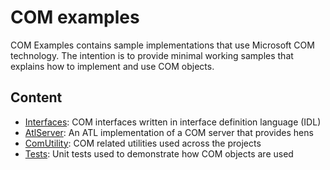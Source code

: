 # COM examples

COM Examples contains sample implementations that use Microsoft COM technology. The intention is to provide minimal working samples that explains how to implement and use COM objects.

## Content

* [Interfaces](Interfaces/): COM interfaces written in interface definition language (IDL)
* [AtlServer](AtlServer/): An ATL implementation of a COM server that provides hens
* [ComUtility](ComUtility/): COM related utilities used across the projects
* [Tests](Tests/): Unit tests used to demonstrate how COM objects are used

